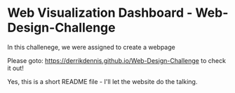 # Web Visualization Dashboard - Web-Design-Challenge

In this challenege, we were assigned to create a webpage

Please goto: <https://derrikdennis.github.io/Web-Design-Challenge>  to check it out!

Yes, this is a short README file - I'll let the website do the talking.
